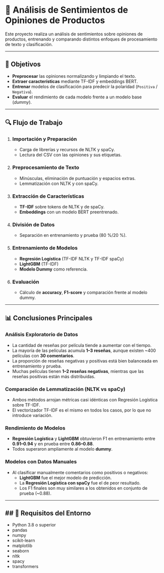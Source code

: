 # 🧠 Análisis de Sentimientos de Opiniones de Productos

Este proyecto realiza un análisis de sentimientos sobre opiniones de productos, entrenando y comparando distintos enfoques de procesamiento de texto y clasificación.

---

## 🎯 Objetivos

- **Preprocesar** las opiniones normalizando y limpiando el texto.  
- **Extraer características** mediante TF-IDF y embeddings BERT.  
- **Entrenar** modelos de clasificación para predecir la polaridad (`Positiva` / `Negativa`).  
- **Evaluar** el rendimiento de cada modelo frente a un modelo base (*dummy*).

---

## 🔍 Flujo de Trabajo

1. ### Importación y Preparación  
   - Carga de librerías y recursos de NLTK y spaCy.  
   - Lectura del CSV con las opiniones y sus etiquetas.  

2. ### Preprocesamiento de Texto  
   - Minúsculas, eliminación de puntuación y espacios extras.  
   - Lemmatización con NLTK y con spaCy.  

3. ### Extracción de Características  
   - **TF-IDF** sobre tokens de NLTK y de spaCy.  
   - **Embeddings** con un modelo BERT preentrenado.  

4. ### División de Datos  
   - Separación en entrenamiento y prueba (80 %/20 %).  

5. ### Entrenamiento de Modelos  
   - **Regresión Logística** (TF-IDF NLTK y TF-IDF spaCy)  
   - **LightGBM** (TF-IDF)  
   - **Modelo Dummy** como referencia.  

6. ### Evaluación  
   - Cálculo de **accuracy**, **F1-score** y comparación frente al modelo dummy.

---

## 📊 Conclusiones Principales

### Análisis Exploratorio de Datos  
- La cantidad de reseñas por película tiende a aumentar con el tiempo.  
- La mayoría de las películas acumula **1–3 reseñas**, aunque existen ~400 películas con **30 comentarios**.  
- La proporción de reseñas negativas y positivas está bien balanceada en entrenamiento y prueba.  
- Muchas películas tienen **1–2 reseñas negativas**, mientras que las reseñas positivas están más distribuidas.

### Comparación de Lemmatización (NLTK vs spaCy)  
- Ambos métodos arrojan métricas casi idénticas con Regresión Logística sobre TF-IDF.  
- El vectorizador TF-IDF es el mismo en todos los casos, por lo que no introduce variación.

### Rendimiento de Modelos  
- **Regresión Logística** y **LightGBM** obtuvieron F1 en entrenamiento entre **0.91–0.94** y en prueba entre **0.86–0.88**.  
- Todos superaron ampliamente al modelo **dummy**.  

### Modelos con Datos Manuales  
- Al clasificar manualmente comentarios como positivos o negativos:
  - **LightGBM** fue el mejor modelo de predicción.  
  - La **Regresión Logística con spaCy** fue el de peor resultado.  
  - Los F1 finales son muy similares a los obtenidos en conjunto de prueba (~0.88).

---

## ## 🧰 Requisitos del Entorno

- Python 3.8 o superior  
- pandas  
- numpy  
- scikit-learn  
- matplotlib  
- seaborn  
- nltk  
- spacy  
- transformers  


